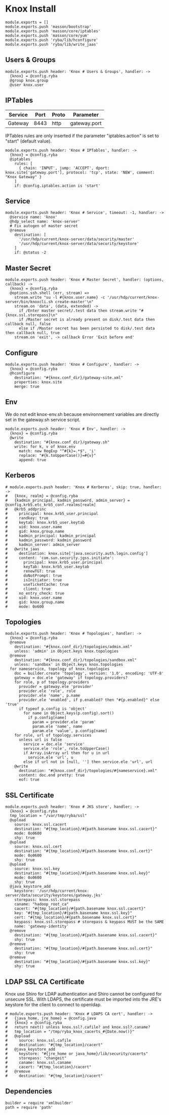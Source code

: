 
# Knox Install

    module.exports = []
    module.exports.push 'masson/bootstrap'
    module.exports.push 'masson/core/iptables'
    module.exports.push 'masson/core/yum'
    module.exports.push 'ryba/lib/hconfigure'
    module.exports.push 'ryba/lib/write_jaas'

## Users & Groups

    module.exports.push header: 'Knox # Users & Groups', handler: ->
      {knox} = @config.ryba
      @group knox.group
      @user knox.user
      
## IPTables

| Service        | Port  | Proto | Parameter       |
|----------------|-------|-------|-----------------|
| Gateway        | 8443  | http  | gateway.port    |


IPTables rules are only inserted if the parameter "iptables.action" is set to
"start" (default value).

    module.exports.push header: 'Knox # IPTables', handler: ->
      {knox} = @config.ryba
      @iptables
        rules: [
          { chain: 'INPUT', jump: 'ACCEPT', dport: knox.site['gateway.port'], protocol: 'tcp', state: 'NEW', comment: "Knox Gateway" }
        ]
        if: @config.iptables.action is 'start'

## Service

    module.exports.push header: 'Knox # Service', timeout: -1, handler: ->
      @service name: 'knox'
      @hdp_select name: 'knox-server'
      # Fix autogen of master secret
      @remove
        destination: [
          '/usr/hdp/current/knox-server/data/security/master'
          '/usr/hdp/current/knox-server/data/security/keystore'
        ] 
        if: @status -2

## Master Secret

    module.exports.push header: 'Knox # Master Secret', handler: (options, callback) ->
      {knox} = @config.ryba
      @options.ssh.shell (err, stream) =>
        stream.write "su -l #{knox.user.name} -c '/usr/hdp/current/knox-server/bin/knoxcli.sh create-master'\n"
        stream.on 'data', (data, extended) ->
          if /Enter master secret/.test data then stream.write "#{knox.ssl.storepass}\n"
          if /Master secret is already present on disk/.test data then callback null, false
          else if /Master secret has been persisted to disk/.test data then callback null, true
        stream.on 'exit', -> callback Error 'Exit before end'

## Configure

    module.exports.push header: 'Knox # Configure', handler: ->
      {knox} = @config.ryba
      @hconfigure
        destination: "#{knox.conf_dir}/gateway-site.xml"
        properties: knox.site
        merge: true

## Env

We do not edit knox-env.sh because environnement variables are directly set
in the gateway.sh service script.
  
    module.exports.push header: 'Knox # Env', handler: ->
      {knox} = @config.ryba
      @write
        destination: "#{knox.conf_dir}/gateway.sh"
        write: for k, v of knox.env
          match: new RegExp "^#{k}=.*$", 'i'
          replace: "#{k.toUpperCase()}=#{v}"
          append: true

## Kerberos

    # module.exports.push header: 'Knox # Kerberos', skip: true, handler: ->
    #   {knox, realm} = @config.ryba
    #   {kadmin_principal, kadmin_password, admin_server} = @config.krb5.etc_krb5_conf.realms[realm]
    #   @krb5_addprinc
    #     principal: knox.krb5_user.principal
    #     randkey: true
    #     keytab: knox.krb5_user.keytab
    #     uid: knox.user.name
    #     gid: knox.group.name
    #     kadmin_principal: kadmin_principal
    #     kadmin_password: kadmin_password
    #     kadmin_server: admin_server
    #   @write_jaas
    #     destination: knox.site['java.security.auth.login.config']
    #     content: 'com.sun.security.jgss.initiate':
    #       principal: knox.krb5_user.principal
    #       keyTab: knox.krb5_user.keytab
    #       renewTGT: true
    #       doNotPrompt: true
    #       isInitiator: true
    #       useTicketCache: true
    #       client: true
    #     no_entry_check: true
    #     uid: knox.user.name
    #     gid: knox.group.name
    #     mode: 0o600

## Topologies

    module.exports.push header: 'Knox # Topologies', handler: ->
      {knox} = @config.ryba
      @remove
        destination: "#{knox.conf_dir}/topologies/admin.xml"
        unless: 'admin' in Object.keys knox.topologies
      @remove
        destination: "#{knox.conf_dir}/topologies/sandbox.xml"
        unless: 'sandbox' in Object.keys knox.topologies
      for nameservice, topology of knox.topologies
        doc = builder.create 'topology', version: '1.0', encoding: 'UTF-8'
        gateway = doc.ele 'gateway' if topology.providers?
        for role, p of topology.providers
          provider = gateway.ele 'provider'
          provider.ele 'role', role
          provider.ele 'name', p.name
          provider.ele 'enabled', if p.enabled? then "#{p.enabled}" else 'true'
          if typeof p.config is 'object'
            for name in Object.keys(p.config).sort()
              if p.config[name]
                param = provider.ele 'param'
                param.ele 'name', name
                param.ele 'value', p.config[name]
        for role, url of topology.services
          unless url is false
            service = doc.ele 'service'
            service.ele 'role', role.toUpperCase()
            if Array.isArray url then for u in url
              service.ele 'url', u
            else if url not in [null, ''] then service.ele 'url', url
        @write
          destination: "#{knox.conf_dir}/topologies/#{nameservice}.xml"
          content: doc.end pretty: true
          eof: true

## SSL Certificate

    module.exports.push header: 'Knox # JKS store', handler: ->
      {knox} = @config.ryba
      tmp_location = "/var/tmp/ryba/ssl"
      @upload
        source: knox.ssl.cacert
        destination: "#{tmp_location}/#{path.basename knox.ssl.cacert}"
        mode: 0o0600
        shy: true
      @upload
        source: knox.ssl.cert
        destination: "#{tmp_location}/#{path.basename knox.ssl.cert}"
        mode: 0o0600
        shy: true
      @upload
        source: knox.ssl.key
        destination: "#{tmp_location}/#{path.basename knox.ssl.key}"
        mode: 0o0600
        shy: true
      @java_keystore_add
        keystore: '/usr/hdp/current/knox-server/data/security/keystores/gateway.jks'
        storepass: knox.ssl.storepass
        caname: "hadoop_root_ca"
        cacert: "#{tmp_location}/#{path.basename knox.ssl.cacert}"
        key: "#{tmp_location}/#{path.basename knox.ssl.key}"
        cert: "#{tmp_location}/#{path.basename knox.ssl.cert}"
        keypass: knox.ssl.storepass # storepass & keypass MUST be the SAME
        name: 'gateway-identity'
      @remove
        destination: "#{tmp_location}/#{path.basename knox.ssl.cacert}"
        shy: true
      @remove
        destination: "#{tmp_location}/#{path.basename knox.ssl.cert}"
        shy: true
      @remove
        destination: "#{tmp_location}/#{path.basename knox.ssl.key}"
        shy: true

## LDAP SSL CA Certificate

Knox use Shiro for LDAP authentication and Shiro cannot be configured for 
unsecure SSL.
With LDAPS, the certificate must be imported into the JRE's keystore for the
client to connect to openldap.

    # module.exports.push header: 'Knox # LDAPS CA cert', handler: ->
    #   {java_home, jre_home} = @config.java
    #   {knox} = @config.ryba
    #   return next() unless knox.ssl?.cafile? and knox.ssl?.caname?
    #   tmp_location = "/tmp/ryba_knox_cacerts_#{Date.now()}"
    #   @upload
    #     source: knox.ssl.cafile
    #     destination: "#{tmp_location}/cacert"
    #   @java_keystore_add
    #     keystore: "#{jre_home or java_home}/lib/security/cacerts"
    #     storepass: "changeit"
    #     caname: knox.ssl.caname
    #     cacert: "#{tmp_location}/cacert"
    #   @remove
    #     destination: "#{tmp_location}/cacert"

## Dependencies

    builder = require 'xmlbuilder'
    path = require 'path'
